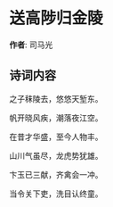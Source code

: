 # 送高陟归金陵

**作者**: 司马光

## 诗词内容

之子秣陵去，悠悠天堑东。

帆开晓风疾，潮落夜江空。

在昔才华盛，至今人物丰。

山川气虽尽，龙虎势犹雄。

卞玉已三献，齐禽会一冲。

当令关下吏，洗目认终童。


